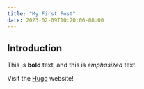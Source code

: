 ```yaml
---
title: "My First Post"
date: 2023-02-09T10:20:06-08:00
---
```


## Introduction

This is **bold** text, and this is _emphasized_ text.

Visit the [Hugo](https://gohugo.io) website!
